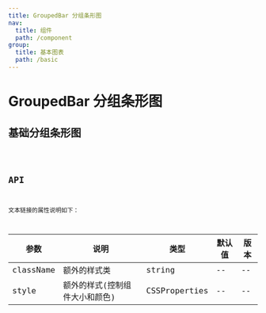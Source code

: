 ```yaml
---
title: GroupedBar 分组条形图
nav:
  title: 组件
  path: /component
group:
  title: 基本图表
  path: /basic
---
```


# GroupedBar 分组条形图

## 基础分组条形图

<code src="./demo/simple.tsx" />

## API

文本链接的属性说明如下：

| 参数      | 说明                           | 类型          | 默认值 | 版本 |
| --------- | ------------------------------ | ------------- | ------ | ---- |
| className | 额外的样式类                   | string        | --     | --   |
| style     | 额外的样式(控制组件大小和颜色) | CSSProperties | --     | --   |
